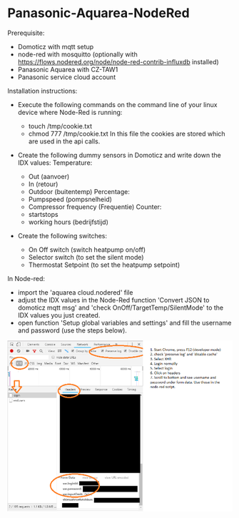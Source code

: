 # Panasonic-Aquarea-NodeRed

Prerequisite:
- Domoticz with mqtt setup
- node-red with mosquitto (optionally with https://flows.nodered.org/node/node-red-contrib-influxdb installed)
- Panasonic Aquarea with CZ-TAW1 
- Panasonic service cloud account



Installation instructions:
- Execute the following commands on the command line of your linux device where Node-Red is running:
  - touch /tmp/cookie.txt
  - chmod 777 /tmp/cookie.txt
  In this file the cookies are stored which are used in the api calls. 

- Create the following dummy sensors in Domoticz and write down the IDX values:
  Temperature:
  - Out (aanvoer)
  - In (retour)
  - Outdoor (buitentemp)
  Percentage:
  - Pumpspeed (pompsnelheid)
  - Compressor frequency (Frequentie)
  Counter:
  - startstops 
  - working hours (bedrijfstijd)
  
- Create the following switches:
  - On Off switch (switch heatpump on/off)
  - Selector switch (to set the silent mode)
  - Thermostat Setpoint (to set the heatpump setpoint)

In Node-red:
- import the 'aquarea cloud.nodered' file 
- adjust the IDX values in the Node-Red function 'Convert JSON to domoticz mqtt msg' and 'check OnOff/TargetTemp/SilentMode' to the IDX values you just created.
- open function 'Setup global variables and settings' and fill the username and password (use the steps below).

<img src="how to get password.png" />
